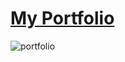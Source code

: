 # [My Portfolio](https://sabuhi0.herokuapp.com/)
![portfolio](https://user-images.githubusercontent.com/62444892/155884657-b4f0efac-466c-401f-a8f3-bde800d6cfe8.gif)

